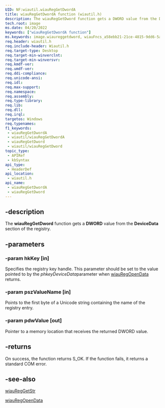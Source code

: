```yaml
---
UID: NF:wiautil.wiauRegGetDwordA
title: wiauRegGetDwordA function (wiautil.h)
description: The wiauRegGetDword function gets a DWORD value from the DeviceData section of the registry.
tech.root: image
ms.date: 04/20/2022
keywords: ["wiauRegGetDwordA function"]
ms.keywords: image.wiaureggetdword, wiauFncs_a58ebb21-21ce-4815-9dd6-5a1906412a2f.xml, wiauRegGetDword, wiauRegGetDword function [Imaging Devices], wiauRegGetDwordA, wiauRegGetDwordW, wiautil/wiauRegGetDword
req.header: wiautil.h
req.include-header: Wiautil.h
req.target-type: Desktop
req.target-min-winverclnt: 
req.target-min-winversvr: 
req.kmdf-ver: 
req.umdf-ver: 
req.ddi-compliance: 
req.unicode-ansi: 
req.idl: 
req.max-support: 
req.namespace: 
req.assembly: 
req.type-library: 
req.lib: 
req.dll: 
req.irql: 
targetos: Windows
req.typenames: 
f1_keywords:
 - wiauRegGetDwordA
 - wiautil/wiauRegGetDwordA
 - wiauRegGetDword
 - wiautil/wiauRegGetDword
topic_type:
 - APIRef
 - kbSyntax
api_type:
 - HeaderDef
api_location:
 - wiautil.h
api_name:
 - wiauRegGetDwordA
 - wiauRegGetDword
---
```


## -description

The **wiauRegGetDword** function gets a **DWORD** value from the **DeviceData** section of the registry.

## -parameters

### -param hkKey [in]

Specifies the registry key handle. This parameter should be set to the value pointed to by the *phkeyDeviceData*parameter when [wiauRegOpenData](/windows-hardware/drivers/ddi/wiautil/nf-wiautil-wiauregopendataw) returns.

### -param pszValueName [in]

Points to the first byte of a Unicode string containing the name of the registry entry.

### -param pdwValue [out]

Pointer to a memory location that receives the returned DWORD value.

## -returns

On success, the function returns S_OK. If the function fails, it returns a standard COM error.

## -see-also

[wiauRegGetStr](/windows-hardware/drivers/ddi/wiautil/nf-wiautil-wiaureggetstrw)

[wiauRegOpenData](/windows-hardware/drivers/ddi/wiautil/nf-wiautil-wiauregopendataw)

